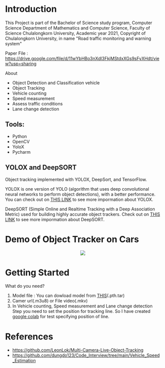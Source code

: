 # Introduction

This Project is part of the Bachelor of Science study program, Computer Science Department of Mathematics and Computer Science, Faculty of Science Chulalongkorn University, Academic year 2021, Copyright of Chulalongkorn University,
in name "Road traffic monitoring and warning system"

Paper File : https://drive.google.com/file/d/11wYbHBo3nXdI3FkjMStdxXGs9sFyXHdt/view?usp=sharing

About
   - Object Detection and Classification vehicle
   - Object Tracking
   - Vehicle counting
   - Speed measurement
   - Assess traffic conditions
   - Lane change detection

## Tools: 

   - Python
   - OpenCV
   - YoloX
   - Pycharm 
   
## YOLOX and DeepSORT

Object tracking implemented with YOLOX, DeepSort, and TensorFlow.

YOLOX is one version of YOLO (algorithm that uses deep convolutional neural networks to perform object detections), with a better performance. You can check out on [THIS LINK](https://github.com/Megvii-BaseDetection/YOLOX) to see more impormation about YOLOX.

DeepSORT (Simple Online and Realtime Tracking with a Deep Association Metric) used for building highly accurate object trackers. Check out on [THIS LINK](https://arxiv.org/pdf/1703.07402.pdf) to see more impormation about DeepSORT.

# Demo of Object Tracker on Cars
<p align="center"><img src="img/Demo.gif"\></p>

# Getting Started
What do you need?

   1. Model file : You can dowload model from [THIS](https://drive.google.com/file/d/1WCsGlk9X613VBFC8C55vYCkqVZ2m8VaD/view?usp=sharing)(.pth.tar)
   2. Camer url(.m3u8) or File video(.mkv)
   3. In Vehicle counting, Speed measurement and Lane change detection Step you need to set the position for tracking line. So I have created [google colab](https://colab.research.google.com/drive/1dyjxNsnXV2cV3UYk7H1b3J-sx-v-pU5i?usp=sharing) for test specifying position of line.

# References
* https://github.com/LeonLok/Multi-Camera-Live-Object-Tracking
* https://github.com/dungdo123/Code_Interview/tree/main/Vehicle_Speed_Estimation
